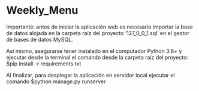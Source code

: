 # Weekly_Menu

Importante: antes de iniciar la aplicación web es necesario importar la base de datos alojada en la carpeta raíz del proyecto ‘127_0_0_1.sql’ en el gestor de bases de datos MySQL. 

Así mismo, asegurarse tener instalado en el computador Python 3.8+ y ejecutar desde la terminal el comando desde la carpeta raíz del proyecto:
$pip install -r requirements.txt

Al finalizar, para desplegar la aplicación en servidor local ejecutar el comando 
$python manage.py runserver
